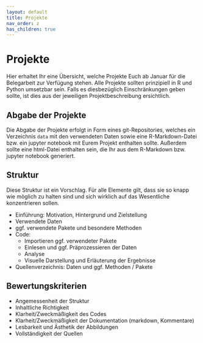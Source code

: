```yaml
---
layout: default
title: Projekte
nav_order: z
has_children: true
---
```


# Projekte

Hier erhaltet Ihr eine Übersicht, welche Projekte Euch ab Januar für die
Belegarbeit zur Verfügung stehen. Alle Projekte sollten prinzipiell in R
und Python umsetzbar sein. Falls es diesbezüglich Einschränkungen geben sollte,
ist dies aus der jeweiligen Projektbeschreibung ersichtlich.

## Abgabe der Projekte

Die Abgabe der Projekte erfolgt in Form eines git-Repositories, welches ein 
Verzeichnis `data` mit den verwendeten Daten sowie eine R-Markdown-Datei bzw.
ein jupyter notebook mit Eurem Projekt enthalten sollte. Außerdem sollte eine
html-Datei enthalten sein, die Ihr aus dem R-Markdown bzw. jupyter notebook
generiert.

## Struktur

Diese Struktur ist ein Vorschlag. Für alle Elemente gilt, dass sie so knapp
wie möglich zu halten sind und sich wirklich auf das Wesentliche konzentrieren
sollen.

- Einführung: Motivation, Hintergrund und Zielstellung
- Verwendete Daten
- ggf. verwendete Pakete und besondere Methoden
- Code:
   - Importieren ggf. verwendeter Pakete
   - Einlesen und ggf. Präprozessieren der Daten
   - Analyse
   - Visuelle Darstellung und Erläuterung der Ergebnisse
- Quellenverzeichnis: Daten und ggf. Methoden / Pakete


## Bewertungskriterien

- Angemessenheit der Struktur
- Inhaltliche Richtigkeit
- Klarheit/Zweckmäßigkeit des Codes
- Klarheit/Zweckmäßigkeit der Dokumentation (markdown, Kommentare)
- Lesbarkeit und Ästhetik der Abbildungen
- Vollständigkeit der Quellen 
